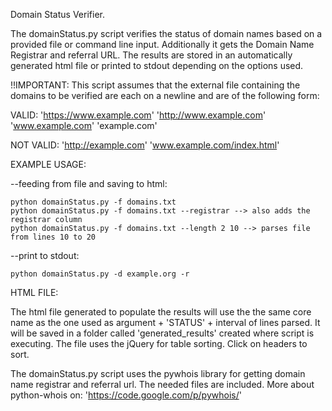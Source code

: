 Domain Status Verifier.

The domainStatus.py script verifies the status of domain names based on a provided file 
or command line input. Additionally it gets the Domain Name Registrar and referral URL. 
The results are stored in an automatically generated html file or printed to stdout 
depending on the options used.

!!IMPORTANT: This script assumes that the external file containing the domains to be
verified are each on a newline and are of the following form:

  VALID:
  'https://www.example.com'
  'http://www.example.com'
  'www.example.com'
  'example.com'

  NOT VALID:
  'http://example.com'
  'www.example.com/index.html'

EXAMPLE USAGE:
  
  --feeding from file and saving to html:

    python domainStatus.py -f domains.txt
    python domainStatus.py -f domains.txt --registrar --> also adds the registrar column
    python domainStatus.py -f domains.txt --length 2 10 --> parses file from lines 10 to 20
  
  --print to stdout:
  
    python domainStatus.py -d example.org -r
  
HTML FILE:
  
  The html file generated to populate the results will use the the same core name as the 
  one used as argument + 'STATUS' + interval of lines parsed. It will be saved in a folder
  called 'generated_results' created where script is executing. The file uses the
  jQuery for table sorting. Click on headers to sort.

The domainStatus.py script uses the pywhois library for getting domain name registrar
and referral url. The needed files are included. More about python-whois on: 
'https://code.google.com/p/pywhois/'
